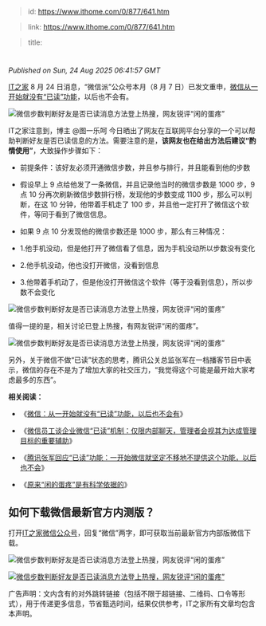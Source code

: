 > id: https://www.ithome.com/0/877/641.htm

> link: https://www.ithome.com/0/877/641.htm

> title: 

# 
_Published on Sun, 24 Aug 2025 06:41:57 GMT_

[IT之家](https://www.ithome.com/) 8 月 24 日消息，“微信派”公众号本月（8 月 7 日）已发文重申，[微信从一开始就没有“已读”功能](https://www.ithome.com/0/873/665.htm)，以后也不会有。

![](https://img.ithome.com/newsuploadfiles/2025/8/691c296a-ba3c-4389-ab16-76d3136749ce.jpg?x-bce-process=image/format,f_auto "微信步数判断好友是否已读消息方法登上热搜，网友锐评“闲的蛋疼”")

IT之家注意到，博主 @图一乐呵 今日晒出了网友在互联网平台分享的一个可以帮助判断好友是否已读信息的方法。需要注意的是，**该网友也在给出方法后建议“酌情使用”**，大致操作步骤如下：

-   前提条件：该好友必须开通微信步数，并且参与排行，并且能看到他的步数
    
-   假设早上 9 点给他发了一条微信，并且记录他当时的微信步数是 1000 步，9 点 10 分再次刷新微信步数排行榜，发现他的步数变成 1100 步，那么可以判断，在这 10 分钟，他带着手机走了 100 步，并且他一定打开了微信这个软件，等同于看到了微信信息。
    
-   如果 9 点 10 分发现他的微信步数还是 1000 步，那么有三种情况：
    

-   1.他手机没动，但是他打开了微信看了信息，因为手机没动所以步数没有变化
    
-   2.他手机没动，他也没打开微信，没看到信息
    
-   3.他带着手机动了，但是他没打开微信这个软件（等于没看到信息），所以步数不会变化
    

![](https://img.ithome.com/newsuploadfiles/2025/8/cc948aea-b045-41da-8e4f-7b74710ebfab.jpg?x-bce-process=image/format,f_auto "微信步数判断好友是否已读消息方法登上热搜，网友锐评“闲的蛋疼”")

值得一提的是，相关讨论已登上热搜，有网友锐评“闲的蛋疼”。

![](https://img.ithome.com/newsuploadfiles/2025/8/5a85cec2-a7be-45a1-9130-e6c2de91df62.jpg?x-bce-process=image/format,f_auto "微信步数判断好友是否已读消息方法登上热搜，网友锐评“闲的蛋疼”")

另外，关于微信不做“已读”状态的思考，腾讯公关总监张军在一档播客节目中表示，微信的存在不是为了增加大家的社交压力，“我觉得这个可能是最开始大家考虑最多的东西”。

**相关阅读：**

-   《[微信：从一开始就没有“已读”功能，以后也不会有](https://www.ithome.com/0/873/665.htm)》
    
-   《[微信员工谈企业微信“已读”机制：仅限内部聊天，管理者会视其为达成管理目标的重要辅助](https://www.ithome.com/0/844/249.htm)》
    
-   《[腾讯张军回应“已读”功能：一开始微信就坚定不移地不提供这个功能，以后也不会](https://www.ithome.com/0/844/013.htm)》
    
-   《[原来“闲的蛋疼”是有科学依据的](https://www.ithome.com/0/155/957.htm)》
    

如何下载微信最新官方内测版？
--------------

打开[IT之家微信公众号](https://wxaurl.cn/tIhrCxgH5Kb)，回复“微信”两字，即可获取当前最新官方内部版微信下载。

![](https://img.ithome.com/newsuploadfiles/2021/3/20210316222136_9513.jpg?x-bce-process=image/format,f_auto "微信步数判断好友是否已读消息方法登上热搜，网友锐评“闲的蛋疼”")

[![](https://img.ithome.com/newsuploadfiles/2025/2/d715ba69-5ed2-4b1d-a704-bd156713c1a0.gif "微信步数判断好友是否已读消息方法登上热搜，网友锐评“闲的蛋疼”")](https://wxaurl.cn/tIhrCxgH5Kb)

广告声明：文内含有的对外跳转链接（包括不限于超链接、二维码、口令等形式），用于传递更多信息，节省甄选时间，结果仅供参考，IT之家所有文章均包含本声明。
